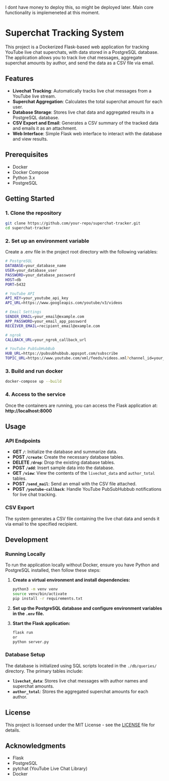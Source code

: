 I dont have money to deploy this, so might be deployed later.
Main core functionality is implemeneted at this moment.
# Superchat Tracking System

This project is a Dockerized Flask-based web application for tracking YouTube live chat superchats, with data stored in a PostgreSQL database. The application allows you to track live chat messages, aggregate superchat amounts by author, and send the data as a CSV file via email.

## Features

- **Livechat Tracking**: Automatically tracks live chat messages from a YouTube live stream.
- **Superchat Aggregation**: Calculates the total superchat amount for each user.
- **Database Storage**: Stores live chat data and aggregated results in a PostgreSQL database.
- **CSV Export and Email**: Generates a CSV summary of the tracked data and emails it as an attachment.
- **Web Interface**: Simple Flask web interface to interact with the database and view results.

## Prerequisites

- Docker
- Docker Compose
- Python 3.x
- PostgreSQL

## Getting Started

### 1. Clone the repository

```bash
git clone https://github.com/your-repo/superchat-tracker.git
cd superchat-tracker
```

### 2. Set up an environment variable

Create a .env file in the project root directory with the following variables:

```bash
# PostgreSQL
DATABASE=your_database_name
USER=your_database_user
PASSWORD=your_database_password
HOST=db
PORT=5432

# YouTube API
API_KEY=your_youtube_api_key
API_URL=https://www.googleapis.com/youtube/v3/videos

# Email Settings
SENDER_EMAIL=your_email@example.com
APP_PASSWORD=your_email_app_password
RECEIVER_EMAIL=recipient_email@example.com

# ngrok
CALLBACK_URL=your_ngrok_callback_url

# YouTube PubSubHubBub
HUB_URL=https://pubsubhubbub.appspot.com/subscribe
TOPIC_URL=https://www.youtube.com/xml/feeds/videos.xml?channel_id=your_channel_id
```

### 3. Build and run docker

```bash
docker-compose up --build
```

### 4. Access to the service
Once the containers are running, you can access the Flask application at: __http://localhost:8000__

## Usage

### API Endpoints

- **GET `/`**: Initialize the database and summarize data.
- **POST `/create`**: Create the necessary database tables.
- **DELETE `/drop`**: Drop the existing database tables.
- **POST `/add`**: Insert sample data into the database.
- **GET `/view`**: View the contents of the `livechat_data` and `author_total` tables.
- **POST `/send_mail`**: Send an email with the CSV file attached.
- **POST `/youtube-callback`**: Handle YouTube PubSubHubbub notifications for live chat tracking.

### CSV Export

The system generates a CSV file containing the live chat data and sends it via email to the specified recipient.

## Development

### Running Locally

To run the application locally without Docker, ensure you have Python and PostgreSQL installed, then follow these steps:

1. **Create a virtual environment and install dependencies:**

    ```bash
    python3 -m venv venv
    source venv/bin/activate
    pip install -r requirements.txt
    ```

2. **Set up the PostgreSQL database and configure environment variables in the `.env` file.**

3. **Start the Flask application:**

    ```bash
    flask run
    or
    python server.py
    ```

### Database Setup

The database is initialized using SQL scripts located in the `./db/queries/` directory. The primary tables include:

- **`livechat_data`**: Stores live chat messages with author names and superchat amounts.
- **`author_total`**: Stores the aggregated superchat amounts for each author.

## License

This project is licensed under the MIT License - see the [LICENSE](LICENSE) file for details.

## Acknowledgments

- Flask
- PostgreSQL
- pytchat (YouTube Live Chat Library)
- Docker
